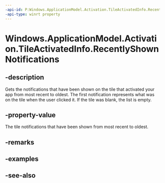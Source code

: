 ----api-id: P:Windows.ApplicationModel.Activation.TileActivatedInfo.RecentlyShownNotifications
-api-type: winrt property
---<!-- Property syntaxpublic Windows.Foundation.Collections.IVectorView<Windows.UI.Notifications.ShownTileNotification> RecentlyShownNotifications { get; }--># Windows.ApplicationModel.Activation.TileActivatedInfo.RecentlyShownNotifications## -descriptionGets the notifications that have been shown on the tile that activated your app from most recent to oldest. The first notification represents what was on the tile when the user clicked it. If the tile was blank, the list is empty.## -property-valueThe tile notifications that have been shown from most recent to oldest.## -remarks## -examples## -see-also